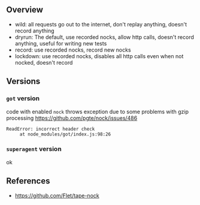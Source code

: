 ## Overview

- wild: all requests go out to the internet, don't replay anything, doesn't record anything
- dryrun: The default, use recorded nocks, allow http calls, doesn't record anything, useful for writing new tests
- record: use recorded nocks, record new nocks
- lockdown: use recorded nocks, disables all http calls even when not nocked, doesn't record

## Versions

### `got` version

code with enabled `nock` throws exception due to some problems with gzip processing
 https://github.com/pgte/nock/issues/486

```
ReadError: incorrect header check
     at node_modules/got/index.js:98:26
```   

### `superagent` version

ok

## References

- https://github.com/Flet/tape-nock
